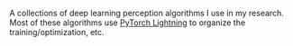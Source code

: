A collections of deep learning perception algorithms I use in my research. Most of these
algorithms use [PyTorch Lightning](https://www.pytorchlightning.ai/) to organize the
training/optimization, etc.
